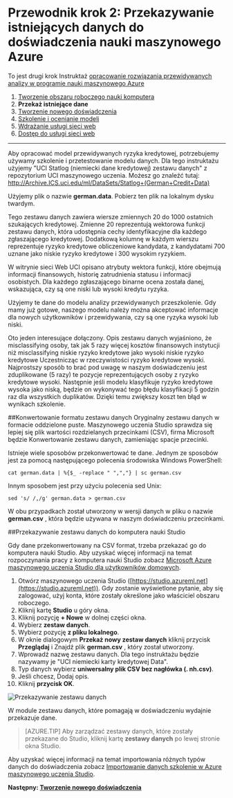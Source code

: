 <properties
    pageTitle="Krok 2: Przekazywanie danych do eksperyment maszynowego uczenia | Microsoft Azure"
    description="Krok 2 opracowanie skorzystać z przewidywanych rozwiązanie: przekazywania przechowywanych danych publicznych w Azure maszynowego uczenia Studio."
    services="machine-learning"
    documentationCenter=""
    authors="garyericson"
    manager="jhubbard"
    editor="cgronlun"/>

<tags
    ms.service="machine-learning"
    ms.workload="tbd"
    ms.tgt_pltfrm="na"
    ms.devlang="na"
    ms.topic="article"
    ms.date="09/16/2016" 
    ms.author="garye"/>


# <a name="walkthrough-step-2-upload-existing-data-into-an-azure-machine-learning-experiment"></a>Przewodnik krok 2: Przekazywanie istniejących danych do doświadczenia nauki maszynowego Azure

To jest drugi krok Instruktaż [opracowanie rozwiązania przewidywanych analizy w programie nauki maszynowego Azure](machine-learning-walkthrough-develop-predictive-solution.md)


1.  [Tworzenie obszaru roboczego nauki komputera](machine-learning-walkthrough-1-create-ml-workspace.md)
2.  **Przekaż istniejące dane**
3.  [Tworzenie nowego doświadczenia](machine-learning-walkthrough-3-create-new-experiment.md)
4.  [Szkolenie i ocenianie modeli](machine-learning-walkthrough-4-train-and-evaluate-models.md)
5.  [Wdrażanie usługi sieci web](machine-learning-walkthrough-5-publish-web-service.md)
6.  [Dostęp do usługi sieci web](machine-learning-walkthrough-6-access-web-service.md)

----------

Aby opracować model przewidywanych ryzyka kredytowej, potrzebujemy używamy szkolenie i przetestowanie modelu danych. Dla tego instruktażu użyjemy "UCI Statlog (niemiecki dane kredytowej) zestawu danych" z repozytorium UCI maszynowego uczenia. Możesz go znaleźć tutaj:  
<a href="http://archive.ics.uci.edu/ml/datasets/Statlog+(German+Credit+Data)">http://Archive.ICS.uci.edu/ml/DataSets/Statlog+(German+Credit+Data)</a>

Użyjemy plik o nazwie **german.data**. Pobierz ten plik na lokalnym dysku twardym.  

Tego zestawu danych zawiera wiersze zmiennych 20 do 1000 ostatnich szukających kredytowej. Zmienne 20 reprezentują wektorowa funkcji zestawu danych, która udostępnia cechy identyfikacyjne dla każdego zgłaszającego kredytowej. Dodatkową kolumnę w każdym wierszu reprezentuje ryzyko kredytowe obliczeniowe kandydata, z kandydatami 700 uznane jako niskie ryzyko kredytowe i 300 wysokim ryzykiem.

W witrynie sieci Web UCI opisano atrybuty wektora funkcji, które obejmują informacji finansowych, historię zatrudnienia statusu i informacji osobistych. Dla każdego zgłaszającego binarne ocena została danej, wskazująca, czy są one niski lub wysoki kredytu ryzyka.  

Użyjemy te dane do modelu analizy przewidywanych przeszkolenie. Gdy mamy już gotowe, naszego modelu należy można akceptować informacje dla nowych użytkowników i przewidywania, czy są one ryzyka wysoki lub niski.  

Oto jeden interesujące dołączony. Opis zestawu danych wyjaśniono, że misclassifying osoby, tak jak 5 razy więcej kosztów finansowych instytucji niż misclassifying niskie ryzyko kredytowe jako wysoki niskie ryzyko kredytowe Uczestnicząc w rzeczywistości ryzyko kredytowe wysoki. Najprostszy sposób to brać pod uwagę w naszym doświadczeniu jest zduplikowane (5 razy) te pozycje reprezentujących osoby z ryzyko kredytowe wysoki. Następnie jeśli modelu klasyfikuje ryzyko kredytowe wysoka jako niską, będzie on wykonywać tego błędu klasyfikacji 5 godzin raz dla wszystkich duplikatów. Dzięki temu zwiększy koszt ten błąd w wynikach szkolenie.  

##<a name="convert-the-dataset-format"></a>Konwertowanie formatu zestawu danych
Oryginalny zestawu danych w formacie oddzielone puste. Maszynowego uczenia Studio sprawdza się lepiej się plik wartości rozdzielanych przecinkami (CSV), firma Microsoft będzie Konwertowanie zestawu danych, zamieniając spacje przecinki.  

Istnieje wiele sposobów przekonwertować te dane. Jednym ze sposobów jest za pomocą następującego polecenia środowiska Windows PowerShell:   

    cat german.data | %{$_ -replace " ",","} | sc german.csv  

Innym sposobem jest przy użyciu polecenia sed Unix:  

    sed 's/ /,/g' german.data > german.csv  

W obu przypadkach został utworzony w wersji danych w pliku o nazwie **german.csv** , która będzie używana w naszym doświadczeniu przecinkami.

##<a name="upload-the-dataset-to-machine-learning-studio"></a>Przekazywanie zestawu danych do komputera nauki Studio

Gdy dane przekonwertowany na CSV format, trzeba przekazać go do komputera nauki Studio. Aby uzyskać więcej informacji na temat rozpoczynania pracy z komputera nauki Studio zobacz [Microsoft Azure maszynowego uczenia Studio dla użytkowników domowych](https://studio.azureml.net/).

1.  Otwórz maszynowego uczenia Studio ([https://studio.azureml.net](https://studio.azureml.net)). Gdy zostanie wyświetlone pytanie, aby się zalogować, użyj konta, które zostały określone jako właściciel obszaru roboczego.
1.  Kliknij kartę **Studio** u góry okna.
1.  Kliknij pozycję **+ Nowe** w dolnej części okna.
1.  Wybierz **zestaw danych**.
1.  Wybierz pozycję **z pliku lokalnego**.
1.  W oknie dialogowym **Przekaż nowy zestaw danych** kliknij przycisk **Przeglądaj** i Znajdź plik **german.csv** , który został utworzony.
1.  Wprowadź nazwę zestawu danych. Dla tego instruktażu będzie nazywamy je "UCI niemiecki karty kredytowej Data".
1.  Typ danych wybierz **uniwersalny plik CSV bez nagłówka (. nh.csv)**.
1.  Jeśli chcesz, Dodaj opis.
1.  Kliknij **przycisk OK**.  

![Przekazywanie zestawu danych][1]  


W module zestawu danych, które pomagają w doświadczeniu wydajnie przekazuje dane.

> [AZURE.TIP] Aby zarządzać zestawy danych, które zostały przekazane do Studio, kliknij kartę **zestawy danych** po lewej stronie okna Studio.

Aby uzyskać więcej informacji na temat importowania różnych typów danych do doświadczenia zobacz [Importowanie danych szkolenie w Azure maszynowego uczenia Studio](machine-learning-data-science-import-data.md).

**Następny: [Tworzenie nowego doświadczenia](machine-learning-walkthrough-3-create-new-experiment.md)**

[1]: ./media/machine-learning-walkthrough-2-upload-data/upload1.png
